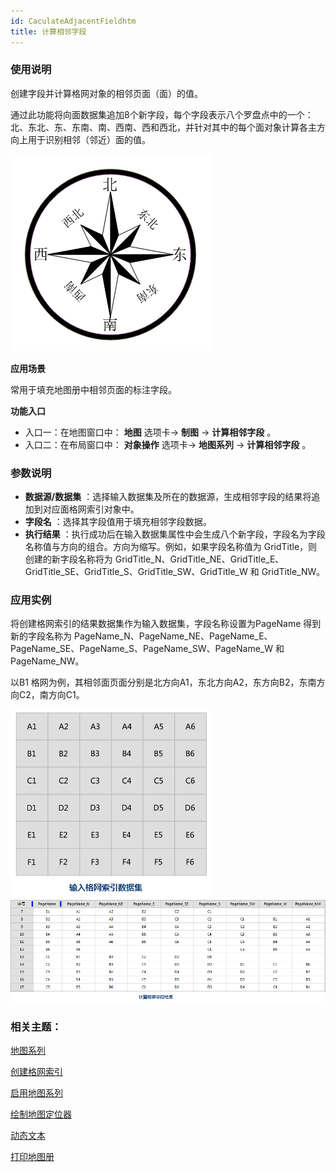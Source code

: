 ```yaml
---
id: CaculateAdjacentFieldhtm
title: 计算相邻字段
---
```

### 使用说明

创建字段并计算格网对象的相邻页面（面）的值。

通过此功能将向面数据集追加8个新字段，每个字段表示八个罗盘点中的一个：北、东北、东、东南、南、西南、西和西北，并针对其中的每个面对象计算各主方向上用于识别相邻（邻近）面的值。

![](img/EightDirection.png)  

  
**应用场景**

常用于填充地图册中相邻页面的标注字段。

**功能入口**

* 入口一：在地图窗口中： **地图** 选项卡-> **制图** -> **计算相邻字段** 。
* 入口二：在布局窗口中： **对象操作** 选项卡-> **地图系列** -> **计算相邻字段** 。

### 参数说明

* **数据源/数据集** ：选择输入数据集及所在的数据源，生成相邻字段的结果将追加到对应面格网索引对象中。
* **字段名** ：选择其字段值用于填充相邻字段数据。
* **执行结果** ：执行成功后在输入数据集属性中会生成八个新字段，字段名为字段名称值与方向的组合。方向为缩写。例如，如果字段名称值为 GridTitle，则创建的新字段名称将为 GridTitle_N、GridTitle_NE、GridTitle_E、GridTitle_SE、GridTitle_S、GridTitle_SW、GridTitle_W 和 GridTitle_NW。

### 应用实例

将创建格网索引的结果数据集作为输入数据集，字段名称设置为PageName 得到新的字段名称为
PageName_N、PageName_NE、PageName_E、PageName_SE、PageName_S、PageName_SW、PageName_W
和 PageName_NW。

以B1 格网为例，其相邻面页面分别是北方向A1，东北方向A2，东方向B2，东南方向C2，南方向C1。

![](img/GridIndexResult.png)     
![](img/CaculateAdjacentResult.png)


### 相关主题：

 [地图系列](MapSeries)

 [创建格网索引](CreateGridIndex)

 [启用地图系列](MapSerieSettings)

 [绘制地图定位器](MapLocator)

 [动态文本](DynamicText)

 [打印地图册](PrintingMapBooks)
